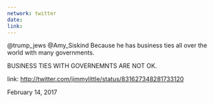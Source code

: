 ```yaml
---
network: twitter
date:
link:
---
```

@trump_jews @Amy_Siskind Because he has business ties all over the world with many governments. 

BUSINESS TIES WITH GOVERNEMNTS ARE NOT OK. 

link: http://twitter.com/jimmylittle/status/831627348281733120 

February 14, 2017